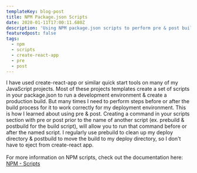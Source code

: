 ```yaml
---
templateKey: blog-post
title: NPM Package.json Scripts
date: 2020-01-11T17:00:11.680Z
description: 'Using NPM package.json scripts to perform pre & post build tasks '
featuredpost: false
tags:
  - npm
  - scripts
  - create-react-app
  - pre
  - post
---
```

I have used create-react-app or similar quick start tools on many of my JavaScript projects. Most of these projects templates create a set of scripts in your package.json to run a development environment & create a production build. But many times I need to perform steps before or after the build process for it to work correctly for my deployment environment. This is how I learned about using pre & post. Creating a command in your scripts section with pre or post prior to the name of another script (ex. prebuild & postbuild for the build script), will allow you to run that command before or after the named script. I regularly use prebuild to clean up my deploy directory & postbuild to move the build to my deploy directory, so I don't have to eject from create-react app.
<br><br>
For more information on NPM scripts, check out the documentation here:<br>
[NPM - Scripts](https://docs.npmjs.com/misc/scripts)
